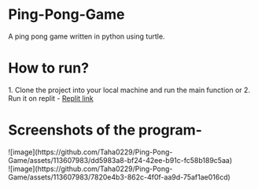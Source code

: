 # Ping-Pong-Game
A ping pong game written in python using turtle.

<h1>How to run?</h1>
1. Clone the project into your local machine and run the main function or
2. Run it on replit - <a href="">Replit link</a>

<h1>Screenshots of the program-</h1>
![image](https://github.com/Taha0229/Ping-Pong-Game/assets/113607983/dd5983a8-bf24-42ee-b91c-fc58b189c5aa)
<br>
![image](https://github.com/Taha0229/Ping-Pong-Game/assets/113607983/7820e4b3-862c-4f0f-aa9d-75af1ae016cd)


